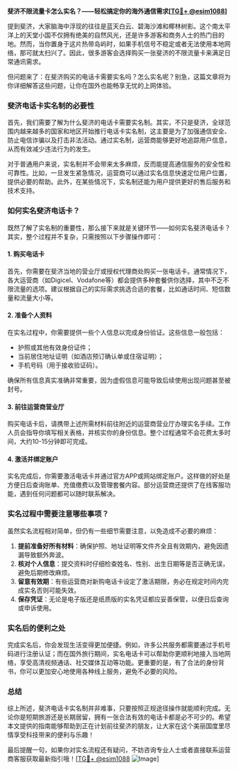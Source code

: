 **斐济不限流量卡怎么实名？——轻松搞定你的海外通信需求[[TG💪+ @esim1088](https://t.me/s/esim1088)]**

提到斐济，大家脑海中浮现的往往是蓝天白云、碧海沙滩和椰林树影。这个南太平洋上的天堂小国不仅拥有绝美的自然风光，还是许多游客和商务人士的热门目的地。然而，当你置身于这片热带岛屿时，如果手机信号不稳定或者无法使用本地网络，那可就太扫兴了。因此，很多游客会选择购买一张斐济的不限流量卡来满足日常通讯需求。

但问题来了：在斐济购买的电话卡需要实名吗？怎么实名呢？别急，这篇文章将为你详细解答这些问题，让你在国外也能畅享无忧的上网体验。

### 斐济电话卡实名制的必要性

首先，我们需要了解为什么斐济的电话卡需要实名制。其实，不只是斐济，全球范围内越来越多的国家和地区开始推行电话卡实名制，这主要是为了加强通信安全、防止电信诈骗以及打击非法活动。通过实名制，运营商能够更好地追踪用户信息，从而有效减少违法行为的发生。

对于普通用户来说，实名制并不会带来太多麻烦，反而能提高通信服务的安全性和可靠性。比如，一旦发生紧急情况，运营商可以通过实名信息快速定位用户位置，提供必要的帮助。此外，在某些情况下，实名制还能为用户提供更好的售后服务和技术支持。

### 如何实名斐济电话卡？

既然了解了实名制的重要性，那么接下来就是关键环节——如何实名斐济电话卡？其实，整个过程并不复杂，只需按照以下步骤操作即可：

#### 1. **购买电话卡**
首先，你需要在斐济当地的营业厅或授权代理商处购买一张电话卡。通常情况下，各大运营商（如Digicel、Vodafone等）都会提供多种套餐供你选择，其中不乏不限流量的选项。建议根据自己的实际需求挑选合适的套餐，比如通话时间、短信数量和流量大小等。

#### 2. **准备个人资料**
在实名过程中，你需要提供一些个人信息以完成身份验证。这些信息一般包括：
- 护照或其他有效身份证件；
- 当前居住地址证明（如酒店预订确认单或住宿证明）；
- 手机号码（用于接收验证码）。

确保所有信息真实准确非常重要，因为虚假信息可能导致后续使用出现问题甚至被封号。

#### 3. **前往运营商营业厅**
购买电话卡后，请携带上述所需材料前往附近的运营商营业厅办理实名手续。工作人员会指导你填写相关表格，并核实你的身份信息。整个过程通常不会花费太多时间，大约10-15分钟即可完成。

#### 4. **激活并绑定账户**
实名完成后，你需要激活电话卡并通过官方APP或网站绑定账户。这样做的好处是方便日后查询账单、充值缴费以及管理套餐内容。部分运营商还提供了在线客服功能，遇到任何问题都可以随时联系解决。

### 实名过程中需要注意哪些事项？

虽然实名流程相对简单，但仍有一些细节需要注意，以免造成不必要的麻烦：

1. **提前准备好所有材料**：确保护照、地址证明等文件齐全且有效期内，避免因遗漏导致额外奔波。
2. **核对个人信息**：提交资料时仔细检查姓名、性别、出生日期等是否正确无误，避免后期修改麻烦。
3. **留意有效期**：有些运营商对新购电话卡设定了激活期限，务必在规定时间内完成实名否则可能失效。
4. **保存凭证**：无论是电子版还是纸质版的实名凭证都应妥善保管，以便日后查询或申诉使用。

### 实名后的便利之处

完成实名后，你会发现生活变得更加便捷。例如，许多公共服务都需要通过手机号码进行注册认证；而在国外旅行期间，实名电话卡可以帮助你更顺利地接入当地网络，享受高清视频通话、社交媒体互动等功能。更重要的是，有了合法的身份背书，你可以更加安心地使用各种线上服务，避免不必要的风险。

### 总结

综上所述，斐济电话卡实名制并非难事，只要按照正规途径操作就能顺利完成。无论你是短期旅游还是长期居留，拥有一张合法有效的电话卡都是必不可少的。希望本文提供的指南能够帮助到正在计划前往斐济的朋友，让大家在这个美丽国度里尽情享受科技带来的便利与乐趣！

最后提醒一句，如果你对实名流程还有疑问，不妨咨询专业人士或者直接联系运营商客服获取最新指引哦！[[TG💪+ @esim1088](https://t.me/s/esim1088) ![Image](https://i.postimg.cc/4NQfJmqS/Snipaste-2025-05-13-00-14-12.png)]